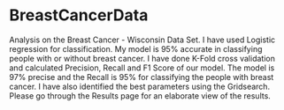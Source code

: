 # BreastCancerData
Analysis on the Breast Cancer - Wisconsin Data Set.
I have used Logistic regression for classification.
My model is 95% accurate in classifying people with or without breast cancer.
I have done K-Fold cross validation and calculated Precision, Recall and F1 Score of our model. 
The model is 97% precise and the Recall is 95% for classifying the people with breast cancer.
I have also identified the best parameters using the Gridsearch.
Please go through the Results page for an elaborate view of the results.
